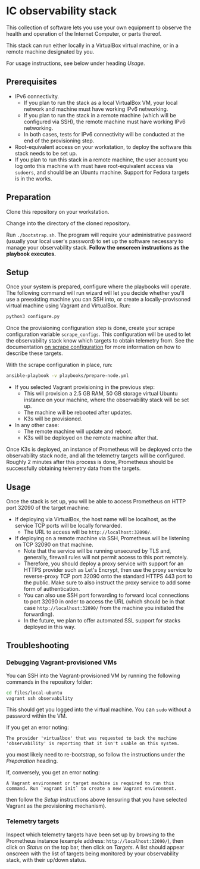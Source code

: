 # IC observability stack

This collection of software lets you use your own equipment to observe the
health and operation of the Internet Computer, or parts thereof.

This stack can run either locally in a VirtualBox virtual machine, or in
a remote machine designated by you.

For usage instructions, see below under heading *Usage*.

## Prerequisites

* IPv6 connectivity.
  * If you plan to run the stack as a local VirtualBox VM, your local
    network and machine must have working IPv6 networking.
  * If you plan to run the stack in a remote machine (which will be
    configured via SSH), the remote machine must have working IPv6
    networking.
  * In both cases, tests for IPv6 connectivity will be conducted at
    the end of the provisioning step.
* Root-equivalent access on your workstation, to deploy the software
  this stack needs to be set up.
* If you plan to run this stack in a remote machine, the user account
  you log onto this machine with must have root-equivalent access via
  `sudoers`, and should be an Ubuntu machine.  Support for Fedora
  targets is in the works.

## Preparation

Clone this repository on your workstation.

Change into the directory of the cloned repository.

Run `./bootstrap.sh`.  The program will require your administrative password
(usually your local user's password) to set up the software necessary to
manage your observability stack.  **Follow the onscreen instructions as
the playbook executes.**

## Setup

Once your system is prepared, configure where the playbooks will operate.
The following command will run wizard will let you decide whether you'll
use a preexisting machine you can SSH into, or create a locally-provisoned
virtual machine using Vagrant and VirtualBox.  Run:

```sh
python3 configure.py
```

Once the provisioning configuration step is done, create your scrape
configuration variable `scrape_configs`.  This configuration will be used
to let the observability stack know which targets to obtain telemetry from.
See the documentation [on scrape configuration](doc/scrape-configs.md) for
more information on how to describe these targets.

With the scrape configuration in place, run:

```sh
ansible-playbook -v playbooks/prepare-node.yml
```

* If you selected Vagrant provisioning in the previous step:
  * This will provision a 2.5 GB RAM, 50 GB storage virtual Ubuntu instance on
    your machine, where the observability stack will be set up.
  * The machine will be rebooted after updates.
  * K3s will be provisioned.
* In any other case:
  * The remote machine will update and reboot.
  * K3s will be deployed on the remote machine after that.

Once K3s is deployed, an instance of Prometheus will be deployed onto
the observability stack node, and all the telemetry targets will be
configured.  Roughly 2 minutes after this process is done, Prometheus
should be successfully obtaining telemetry data from the targets.

## Usage

Once the stack is set up, you will be able to access Prometheus on HTTP
port 32090 of the target machine:

* If deploying via VirtualBox, the host name will be localhost, as the
  service TCP ports will be locally forwarded.
  * The URL to access will be `http://localhost:32090/`.
* If deploying on a remote machine via SSH, Prometheus will be listening
  on TCP 32090 on that machine.
  * Note that the service will be running unsecured by TLS and,
    generally, firewall rules will not permit access to this port
    remotely.
  * Therefore, you should deploy a proxy service with support for an
    HTTPS provider such as Let's Encrypt, then use the proxy service
    to reverse-proxy TCP port 32090 onto the standard HTTPS 443 port
    to the public.  Make sure to also instruct the proxy service to
    add some form of authentication.
  * You can also use SSH port forwarding to forward local connections
    to port 32090 in order to access the URL (which should be in that
    case `http://localhost:32090/` from the machine you initiated the
    forwarding).
  * In the future, we plan to offer automated SSL support for stacks
    deployed in this way.

## Troubleshooting

### Debugging Vagrant-provisioned VMs

You can SSH into the Vagrant-provisioned VM by running the following
commands in the repository folder:

```sh
cd files/local-ubuntu
vagrant ssh observability
```

This should get you logged into the virtual machine.  You can `sudo`
without a password within the VM.

If you get an error noting:

```
The provider 'virtualbox' that was requested to back the machine
'observability' is reporting that it isn't usable on this system.
```

you most likely need to re-bootstrap, so follow the instructions
under the *Preparation* heading.

If, conversely, you get an error noting:

```
A Vagrant environment or target machine is required to run this
command. Run `vagrant init` to create a new Vagrant environment.
```

then follow the *Setup* instructions above (ensuring that you
have selected Vagrant as the provisioning mechanism).

### Telemetry targets

Inspect which telemetry targets have been set up by browsing to the
Prometheus instance (example address: `http://localhost:32090/`), then
click on *Status* on the top bar, then click on *Targets*.  A list
should appear onscreen with the list of targets being monitored by
your observability stack, with their up/down status.
